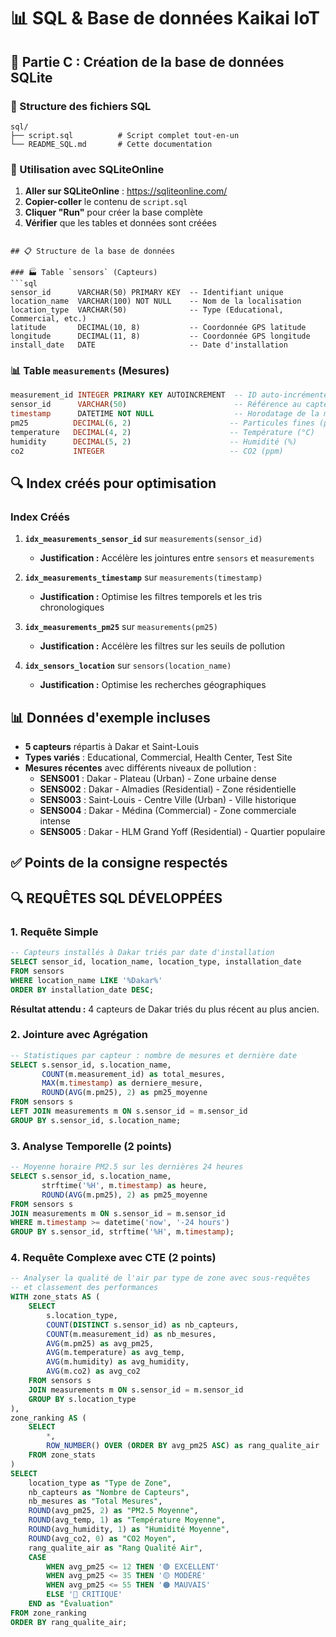 # 📊 SQL & Base de données Kaikai IoT

## 🎯 Partie C : Création de la base de données SQLite

### 📁 Structure des fichiers SQL

```
sql/
├── script.sql          # Script complet tout-en-un
└── README_SQL.md       # Cette documentation
```

### 🚀 Utilisation avec SQLiteOnline

1. **Aller sur SQLiteOnline** : https://sqliteonline.com/
2. **Copier-coller** le contenu de `script.sql`
3. **Cliquer "Run"** pour créer la base complète
4. **Vérifier** que les tables et données sont créées


```

## 📋 Structure de la base de données

### 🏭 Table `sensors` (Capteurs)
```sql
sensor_id      VARCHAR(50) PRIMARY KEY  -- Identifiant unique
location_name  VARCHAR(100) NOT NULL    -- Nom de la localisation
location_type  VARCHAR(50)              -- Type (Educational, Commercial, etc.)
latitude       DECIMAL(10, 8)           -- Coordonnée GPS latitude
longitude      DECIMAL(11, 8)           -- Coordonnée GPS longitude
install_date   DATE                     -- Date d'installation
```

### 📊 Table `measurements` (Mesures)
```sql
measurement_id INTEGER PRIMARY KEY AUTOINCREMENT  -- ID auto-incrémenté
sensor_id      VARCHAR(50)                        -- Référence au capteur
timestamp      DATETIME NOT NULL                  -- Horodatage de la mesure
pm25          DECIMAL(6, 2)                      -- Particules fines (μg/m³)
temperature   DECIMAL(4, 2)                      -- Température (°C)
humidity      DECIMAL(5, 2)                      -- Humidité (%)
co2           INTEGER                            -- CO2 (ppm)
```

## 🔍 Index créés pour optimisation

### **Index Créés**

1. **`idx_measurements_sensor_id`** sur `measurements(sensor_id)`
   - **Justification :** Accélère les jointures entre `sensors` et `measurements`

2. **`idx_measurements_timestamp`** sur `measurements(timestamp)`
   - **Justification :** Optimise les filtres temporels et les tris chronologiques

3. **`idx_measurements_pm25`** sur `measurements(pm25)`
   - **Justification :** Accélère les filtres sur les seuils de pollution

4. **`idx_sensors_location`** sur `sensors(location_name)`
   - **Justification :** Optimise les recherches géographiques

## 📊 Données d'exemple incluses

- **5 capteurs** répartis à Dakar et Saint-Louis
- **Types variés** : Educational, Commercial, Health Center, Test Site
- **Mesures récentes** avec différents niveaux de pollution :
    - **SENS001** : Dakar - Plateau (Urban) - Zone urbaine dense
    - **SENS002** : Dakar - Almadies (Residential) - Zone résidentielle
    - **SENS003** : Saint-Louis - Centre Ville (Urban) - Ville historique
    - **SENS004** : Dakar - Médina (Commercial) - Zone commerciale intense
    - **SENS005** : Dakar - HLM Grand Yoff (Residential) - Quartier populaire

## ✅ Points de la consigne respectés

## 🔍 REQUÊTES SQL DÉVELOPPÉES

### 1. **Requête Simple**
```sql
-- Capteurs installés à Dakar triés par date d'installation
SELECT sensor_id, location_name, location_type, installation_date
FROM sensors 
WHERE location_name LIKE '%Dakar%'
ORDER BY installation_date DESC;
```
**Résultat attendu :** 4 capteurs de Dakar triés du plus récent au plus ancien.

### 2. **Jointure avec Agrégation**
```sql
-- Statistiques par capteur : nombre de mesures et dernière date
SELECT s.sensor_id, s.location_name, 
       COUNT(m.measurement_id) as total_mesures,
       MAX(m.timestamp) as derniere_mesure,
       ROUND(AVG(m.pm25), 2) as pm25_moyenne
FROM sensors s
LEFT JOIN measurements m ON s.sensor_id = m.sensor_id
GROUP BY s.sensor_id, s.location_name;
```

### 3. **Analyse Temporelle (2 points)**
```sql
-- Moyenne horaire PM2.5 sur les dernières 24 heures
SELECT s.sensor_id, s.location_name,
       strftime('%H', m.timestamp) as heure,
       ROUND(AVG(m.pm25), 2) as pm25_moyenne
FROM sensors s
JOIN measurements m ON s.sensor_id = m.sensor_id
WHERE m.timestamp >= datetime('now', '-24 hours')
GROUP BY s.sensor_id, strftime('%H', m.timestamp);
```

### 4. **Requête Complexe avec CTE (2 points)**
```sql
-- Analyser la qualité de l'air par type de zone avec sous-requêtes
-- et classement des performances
WITH zone_stats AS (
    SELECT 
        s.location_type,
        COUNT(DISTINCT s.sensor_id) as nb_capteurs,
        COUNT(m.measurement_id) as nb_mesures,
        AVG(m.pm25) as avg_pm25,
        AVG(m.temperature) as avg_temp,
        AVG(m.humidity) as avg_humidity,
        AVG(m.co2) as avg_co2
    FROM sensors s
    JOIN measurements m ON s.sensor_id = m.sensor_id
    GROUP BY s.location_type
),
zone_ranking AS (
    SELECT 
        *,
        ROW_NUMBER() OVER (ORDER BY avg_pm25 ASC) as rang_qualite_air
    FROM zone_stats
)
SELECT 
    location_type as "Type de Zone",
    nb_capteurs as "Nombre de Capteurs",
    nb_mesures as "Total Mesures",
    ROUND(avg_pm25, 2) as "PM2.5 Moyenne",
    ROUND(avg_temp, 1) as "Température Moyenne",
    ROUND(avg_humidity, 1) as "Humidité Moyenne",
    ROUND(avg_co2, 0) as "CO2 Moyen",
    rang_qualite_air as "Rang Qualité Air",
    CASE 
        WHEN avg_pm25 <= 12 THEN '🟢 EXCELLENT'
        WHEN avg_pm25 <= 35 THEN '🟡 MODÉRÉ'
        WHEN avg_pm25 <= 55 THEN '🟠 MAUVAIS'
        ELSE '🔴 CRITIQUE'
    END as "Évaluation"
FROM zone_ranking
ORDER BY rang_qualite_air;
```
